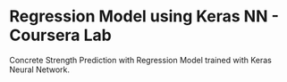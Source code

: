 # Regression Model using Keras NN - Coursera Lab
Concrete Strength Prediction with Regression Model trained with Keras Neural Network. 
